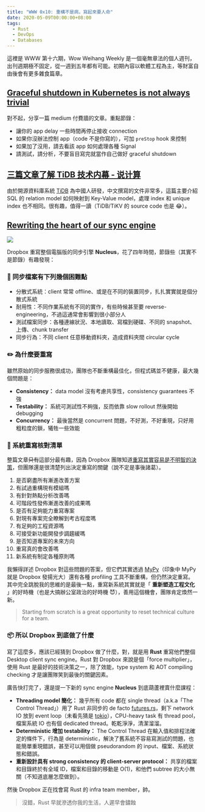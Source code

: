 ```yaml
---
title: "WWW 0x10: 重構不是病，寫起來要人命"
date: 2020-05-09T00:00:00+08:00
tags:
  - Rust
  - DevOps
  - Databases
---
```


這裡是 WWW 第十六期，Wow Weihang Weekly 是一個毫無章法的個人週刊，出刊週期極不固定，從一週到五年都有可能。初期內容以軟體工程為主，等財富自由後會有更多雜食篇章。

## [Graceful shutdown in Kubernetes is not always trivial](https://medium.com/flant-com/kubernetes-graceful-shutdown-nginx-php-fpm-d5ab266963c2)

對不起，分享一篇 medium 付費牆的文章。重點節錄：

- 讓你的 app delay 一些時間再停止接收 connection
- 如果你沒辦法控制 app（code 不是你寫的），可加 `preStop` hook 來控制
- 如果加了沒用，請去看該 app 如何處理各種 Signal
- 請測試，請分析，不要盲目寫完就當作自己做好 graceful shutdown

## [三篇文章了解 TiDB 技术内幕 - 说计算](https://pingcap.com/blog-cn/tidb-internal-2/)

由於開源資料庫系統 [TiDB](https://pingcap.com) 為中國人研發，中文撰寫的文件非常多，這篇主要介紹 SQL 的 relation model 如何映射到 Key-Value model，處理 index 和 unique index 也不相同。很有趣，值得一讀（TiDB/TiKV 的 source code 也是 😂）。

## [Rewriting the heart of our sync engine](https://dropbox.tech/infrastructure/rewriting-the-heart-of-our-sync-engine)

![](https://dropbox.tech/cms/content/dam/dropbox/tech-blog/en-us/2020/03/01.png)

Dropbox 重寫整個電腦版的同步引擎 **Nucleus**，花了四年時間，節錄些（其實不是節錄）有趣發現：

### 🤯 同步檔案有下列幾個困難點

- 分散式系統：client 常常 offline、或是在不同的裝置同步，扎扎實實就是個分散式系統
- 耐用性：不同作業系統有不同的實作，有些時候甚至要 reverse-engineering，不過這通常會影響到很小部分人
- 測試檔案同步：各種連線狀況、本地讀取、寫檔到硬碟、不同的 snapshot、上傳、chunk transfer
- 同步行為：不同 client 任意移動資料夾，造成資料夾間 circular cycle

### ✏️ 為什麼要重寫

雖然原始的同步服務很成功，團隊也不斷重構最佳化，但程式碼並不健康，最大幾個問題是：

- **Consistency：** data model 沒有考慮共享性，consistency guarantees 不強
- **Testability：** 系統可測試性不夠強，反而依靠 slow rollout 然後開始 debugging
- **Concurrency：** 最後當然是 concurrent 問題，不好測，不好重現，只好用粗粒度的鎖，犧牲一些效能

### 📝 系統重寫核對清單

整篇文章~~只有~~這部分最有趣，因為 Dropbox 團隊知道[重寫其實容易是不明智的決策](https://www.joelonsoftware.com/2000/04/06/things-you-should-never-do-part-i/)，但團隊還是很清楚列出決定重寫的關鍵（說不定是事後諸葛）。

1. 是否窮盡所有漸進改善方案
  1. 有試過重構現有模組嗎
  2. 有針對熱點分析改善嗎
  3. 可階段性發佈漸進改善的成果嗎
2. 是否有足夠能力重寫專案
  1. 對現有專案完全瞭解到考古程度嗎
  2. 有足夠的工程資源嗎
  3. 可接受新功能開發步調趨緩嗎
3. 是否知道專案的未來方向
  1. 重寫真的會改善嗎
  2. 新系統有制定各種原則嗎

我懶得詳述 Dropbox 對這些問題的答案，但它們其實透過 [MyPy](http://mypy-lang.org/)（印象中 MyPy 就是 Dropbox 發揚光大）還有各種 profiling 工具不斷重構，但仍然決定重寫。其中完全跳脫我的思維的是最後一點，重寫新系統其實就是「 **重新塑造工程文化** 」的好時機（也是大搞辦公室政治的好時機 😈），善用這個機會，團隊肯定煥然一新。

> Starting from scratch is a great opportunity to reset technical culture for a team.

### 📦 所以 Dropbox 到底做了什麼

寫了這麼多，應該已經猜到 Dropbox 做了什麼，對，就是用 **Rust** 重寫他們整個 Desktop client sync engine。Rust 對 Dropbox 來說是個「force multiplier」，使用 Rust 是最好的技術決策之一，除了效能，type system 和 AOT compiling checking 才是讓團隊笑到最後的關鍵因素。

廣告快打完了，還是提一下新的 sync engine **Nucleus** 到底葫蘆裡賣什麼課程：

- **Threading model 簡化：** 幾乎所有 code 都在 single thread（a.k.a「The Control Thread」）用了 Rust 非同步的 de facto [futures.rs](https://github.com/rust-lang/futures-rs)，剩下 network IO 放到 event loop（未看先猜是 [tokio](https://tokio.rs)），CPU-heavy task 有 thread pool，檔案系統 IO 也有個 dedicated thread。乾乾淨淨，清潔溜溜。
- **Deterministic 增加 testability：** The Control Thread 在輸入值和排程法確定的條件下，行為是 deterministic，解決了舊系統不容易寫測試的問題，也能簡單重現錯誤，甚至可以用個做 pseudorandom 的 input、檔案、系統狀態和錯誤。
- **重新設計具有 strong consistency 的 client-server protocol：** 共享的檔案和目錄終於有全域 ID，檔案和目錄的移動是 O(1)，和他們 subtree 的大小無關（不知道底層怎麼做到）。

然後 Dropbox 正在找會寫 Rust 的 infra team member，帥。

> 沒錯，Rust 早就滲透你我的生活，人遲早會鏽蝕
